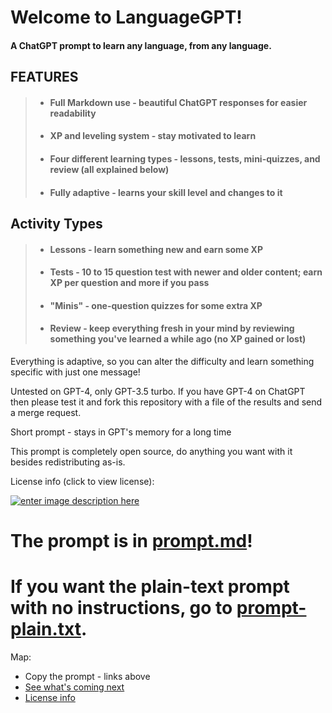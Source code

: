 # Welcome to LanguageGPT!
#### A ChatGPT prompt to learn any language, from any language.
## FEATURES
>- #### Full Markdown use - beautiful ChatGPT responses for easier readability
>- #### XP and leveling system - stay motivated to learn
>- #### Four different learning types - lessons, tests, mini-quizzes, and review (all explained below)
>- #### Fully adaptive - learns your skill level and changes to it

## Activity Types
>- #### Lessons - learn something new and earn some XP
>- #### Tests - 10 to 15 question test with newer and older content; earn XP per question and more if you pass
>- #### "Minis" - one-question quizzes for some extra XP
>- #### Review - keep everything fresh in your mind by reviewing something you've learned a while ago (no XP gained or lost)
Everything is adaptive, so you can alter the difficulty and learn something
specific with just one message!

Untested on GPT-4, only GPT-3.5 turbo. If you have GPT-4 on ChatGPT then please test it and fork this repository with a file of the results and send a merge request.

Short prompt - stays in GPT's memory for a long time

This prompt is completely open source, do anything you want with it besides redistributing as-is.

License info (click to view license):

[![enter image description here](https://i.creativecommons.org/l/by-sa/4.0/88x31.png)](http://creativecommons.org/licenses/by-sa/4.0/)

# The prompt is in [prompt.md](prompt.md)!
# If you want the plain-text prompt with no instructions, go to [prompt-plain.txt](https://github.com/BeepyDev/LanguageGPT/raw/main/prompt-plain.txt).

Map:
- Copy the prompt - links above
- [See what's coming next](roadmap.md)
- [License info](LICENSE)
